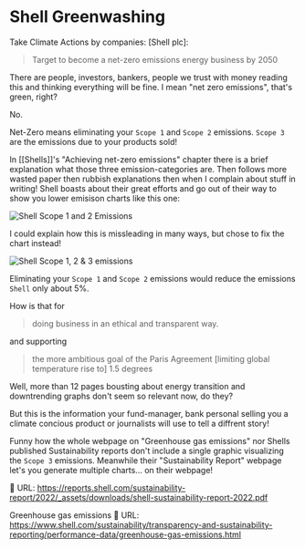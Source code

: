 # Shell Greenwashing
Take Climate Actions by companies:
[Shell plc]:
> Target to become a net-zero emissions energy business by 2050

There are people, investors, bankers, people we trust with money reading this and thinking everything will be fine. I mean "net zero emissions", that's green, right?

No.

Net-Zero means eliminating your `Scope 1` and `Scope 2` emissions. `Scope 3` are the emissions due to your products sold!

In [[Shells]]'s "Achieving net-zero emissions" chapter there is a brief explanation what those three emission-categories are.
Then follows more wasted paper then rubbish explanations then when I complain about stuff in writing!
Shell boasts about their great efforts and go out of their way to show you lower emisison charts like this one:

![Shell Scope 1 and 2 Emissions](img/shell_scope_1_2_emissions.png)

I could explain how this is missleading in many ways, but chose to fix the chart instead!

![Shell Scope 1, 2 & 3 emissions](img/Shell_Scope_emisions.png)

Eliminating your `Scope 1` and `Scope 2` emissions would reduce the emissions `Shell` only about 5%.

How is that for

> doing business in an ethical and transparent way.

and supporting

> the more ambitious goal of the Paris Agreement [limiting global temperature rise to] 1.5 degrees

Well, more than 12 pages bousting about energy transition and downtrending graphs don't seem so relevant now, do they?

But this is the information your fund-manager, bank personal selling you a climate concious product or journalists will use to tell a diffrent story!

Funny how the whole webpage on "Greenhouse gas emissions" nor Shells published Sustainability reports don't include a single graphic visualizing the `Scope 3` emissions.
Meanwhile their "Sustainability Report" webpage let's you generate multiple charts... on their webpage!

🔗 URL: https://reports.shell.com/sustainability-report/2022/_assets/downloads/shell-sustainability-report-2022.pdf

Greenhouse gas emissions
🔗 URL: https://www.shell.com/sustainability/transparency-and-sustainability-reporting/performance-data/greenhouse-gas-emissions.html

